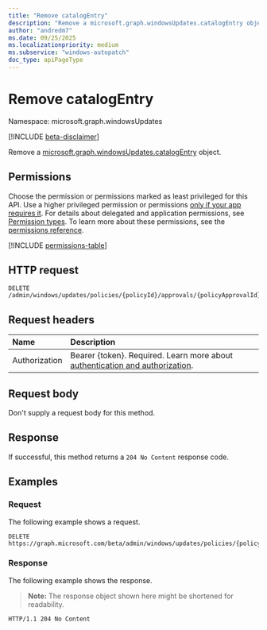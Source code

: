 ```yaml
---
title: "Remove catalogEntry"
description: "Remove a microsoft.graph.windowsUpdates.catalogEntry object."
author: "andredm7"
ms.date: 09/25/2025
ms.localizationpriority: medium
ms.subservice: "windows-autopatch"
doc_type: apiPageType
---
```


# Remove catalogEntry

Namespace: microsoft.graph.windowsUpdates

[!INCLUDE [beta-disclaimer](../../includes/beta-disclaimer.md)]

Remove a [microsoft.graph.windowsUpdates.catalogEntry](../resources/windowsupdates-catalogentry.md) object.

## Permissions

Choose the permission or permissions marked as least privileged for this API. Use a higher privileged permission or permissions [only if your app requires it](/graph/permissions-overview#best-practices-for-using-microsoft-graph-permissions). For details about delegated and application permissions, see [Permission types](/graph/permissions-overview#permission-types). To learn more about these permissions, see the [permissions reference](/graph/permissions-reference).

<!-- {
  "blockType": "permissions",
  "name": "windowsupdates-policyapproval-delete-catalogentry-permissions"
}
-->
[!INCLUDE [permissions-table](../includes/permissions/windowsupdates-policyapproval-delete-catalogentry-permissions.md)]

## HTTP request

<!-- {
  "blockType": "ignored"
}
-->
``` http
DELETE /admin/windows/updates/policies/{policyId}/approvals/{policyApprovalId}/catalogEntry/{id}/$ref
```

## Request headers

|Name|Description|
|:---|:---|
|Authorization|Bearer {token}. Required. Learn more about [authentication and authorization](/graph/auth/auth-concepts).|

## Request body

Don't supply a request body for this method.

## Response

If successful, this method returns a `204 No Content` response code.

## Examples

### Request

The following example shows a request.
<!-- {
  "blockType": "request",
  "name": "delete_catalogentry_from_policyapproval"
}
-->
``` http
DELETE https://graph.microsoft.com/beta/admin/windows/updates/policies/{policyId}/approvals/{policyApprovalId}/catalogEntry/{id}/$ref
```


### Response

The following example shows the response.
>**Note:** The response object shown here might be shortened for readability.
<!-- {
  "blockType": "response",
  "truncated": true
}
-->
``` http
HTTP/1.1 204 No Content
```

